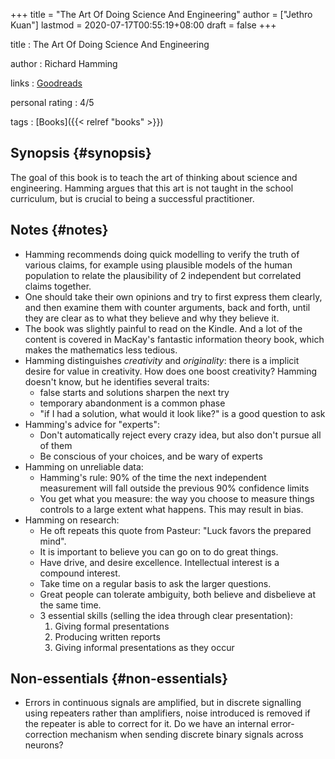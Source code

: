 +++
title = "The Art Of Doing Science And Engineering"
author = ["Jethro Kuan"]
lastmod = 2020-07-17T00:55:19+08:00
draft = false
+++

title
: The Art Of Doing Science And Engineering

author
: Richard Hamming

links
: [Goodreads](https://www.goodreads.com/book/show/530415.The%5FArt%5Fof%5FDoing%5FScience%5Fand%5FEngineering?ac=1&from%5Fsearch=true&qid=JiicJZOxxt&rank=1)

personal rating
: 4/5

tags
: [Books]({{< relref "books" >}})

## Synopsis {#synopsis}

The goal of this book is to teach the art of thinking about science
and engineering. Hamming argues that this art is not taught in the
school curriculum, but is crucial to being a successful practitioner.

## Notes {#notes}

- Hamming recommends doing quick modelling to verify the truth of
  various claims, for example using plausible models of the human
  population to relate the plausibility of 2 independent but
  correlated claims together.
- One should take their own opinions and try to first express them
  clearly, and then examine them with counter arguments, back and
  forth, until they are clear as to what they believe and why they
  believe it.
- The book was slightly painful to read on the Kindle. And a lot of
  the content is covered in MacKay's fantastic information theory
  book, which makes the mathematics less tedious.
- Hamming distinguishes _creativity_ and _originality_: there is a
  implicit desire for value in creativity. How does one boost
  creativity? Hamming doesn't know, but he identifies several traits:
  - false starts and solutions sharpen the next try
  - temporary abandonment is a common phase
  - "if I had a solution, what would it look like?" is a good question
    to ask
- Hamming's advice for "experts":
  - Don't automatically reject every crazy idea, but also don't pursue
    all of them
  - Be conscious of your choices, and be wary of experts
- Hamming on unreliable data:
  - Hamming's rule: 90% of the time the next independent measurement
    will fall outside the previous 90% confidence limits
  - You get what you measure: the way you choose to measure things
    controls to a large extent what happens. This may result in bias.
- Hamming on research:
  - He oft repeats this quote from Pasteur: "Luck favors the prepared mind".
  - It is important to believe you can go on to do great things.
  - Have drive, and desire excellence. Intellectual interest is a
    compound interest.
  - Take time on a regular basis to ask the larger questions.
  - Great people can tolerate ambiguity, both believe and disbelieve
    at the same time.
  - 3 essential skills (selling the idea through clear presentation):
    1.  Giving formal presentations
    2.  Producing written reports
    3.  Giving informal presentations as they occur

## Non-essentials {#non-essentials}

- Errors in continuous signals are amplified, but in discrete
  signalling using repeaters rather than amplifiers, noise introduced
  is removed if the repeater is able to correct for it. Do we have an
  internal error-correction mechanism when sending discrete binary
  signals across neurons?

